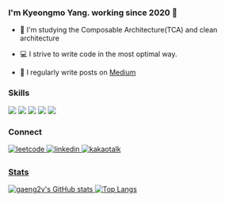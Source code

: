 ### I'm Kyeongmo Yang. working since 2020 🚀

- 📖 I'm studying the Composable Architecture(TCA) and clean architecture

- 💻 I strive to write code in the most optimal way.
 
- 📝 I regularly write posts on [Medium](https://gaeng2y.medium.com) 

### Skills
<p dir="auto">
<img src="https://img.shields.io/badge/Swift-F05138?style=flat-square&logo=Swift&logoColor=white"/></a>
<img src="https://img.shields.io/badge/Objective C-000000?style=flat-square&logo=Apple&logoColor=white"/></a>
<img src="https://img.shields.io/badge/Python-3776AB?style=flat-square&logo=Python&logoColor=white"/></a>
<img src="https://img.shields.io/badge/UIKit-2396F3?style=flat-square&logo=UIKit&logoColor=white"/></a>
<img src="https://img.shields.io/badge/SwiftUI-40AEF0?style=flat-square&logo=Swift&logoColor=white"/></a>
</p>

### Connect
<div align="left">
<a href="https://leetcode.com/u/gaeng2y" target="_blank">
<img src=https://img.shields.io/badge/leetcode-%23FFA116.svg?&style=for-the-badge&logo=leetcode&logoColor=white alt=leetcode style="margin-bottom: 5px;"/>
</a>
<a href="https://linkedin.com/in/gaeng2y" target="_blank">
<img src=https://img.shields.io/badge/linkedin-%231E77B5.svg?&style=for-the-badge&logo=linkedin&logoColor=white alt=linkedin style="margin-bottom: 5px;"/>
</a>
<a href="https://open.kakao.com/me/gaeng2" target="_blank">
<img src=https://img.shields.io/badge/kakaotalk-%23FFCD00.svg?&style=for-the-badge&logo=kakaotalk&logoColor=yellow alt=kakaotalk style="margin-bottom: 5px;"/>
</div>  

### Stats
![gaeng2y's GitHub stats](https://github-readme-stats.vercel.app/api?username=gaeng2y&show=reviews,discussions_started,discussions_answered,prs_merged,prs_merged_percentage&show_icons=true&theme=swift)
![Top Langs](https://github-readme-stats.vercel.app/api/top-langs/?username=gaeng2y&langs_count=6)
